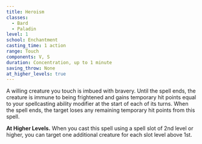```yaml
---
title: Heroism
classes:
  - Bard
  - Paladin
level: 1
school: Enchantment
casting_time: 1 action
range: Touch
components: V, S
duration: Concentration, up to 1 minute
saving_throw: None
at_higher_levels: true
---
```


A willing creature you touch is imbued with bravery. Until the spell ends, the creature is immune to being frightened and gains temporary hit points equal to your spellcasting ability modifier at the start of each of its turns. When the spell ends, the target loses any remaining temporary hit points from this spell.

**At Higher Levels.** When you cast this spell using a spell slot of 2nd level or higher, you can target one additional creature for each slot level above 1st.
